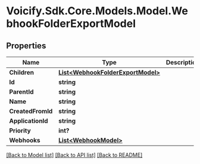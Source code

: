 # Voicify.Sdk.Core.Models.Model.WebhookFolderExportModel
## Properties

Name | Type | Description | Notes
------------ | ------------- | ------------- | -------------
**Children** | [**List&lt;WebhookFolderExportModel&gt;**](WebhookFolderExportModel.md) |  | [optional] 
**Id** | **string** |  | [optional] 
**ParentId** | **string** |  | [optional] 
**Name** | **string** |  | [optional] 
**CreatedFromId** | **string** |  | [optional] 
**ApplicationId** | **string** |  | [optional] 
**Priority** | **int?** |  | [optional] 
**Webhooks** | [**List&lt;WebhookModel&gt;**](WebhookModel.md) |  | [optional] 

[[Back to Model list]](../README.md#documentation-for-models) [[Back to API list]](../README.md#documentation-for-api-endpoints) [[Back to README]](../README.md)

